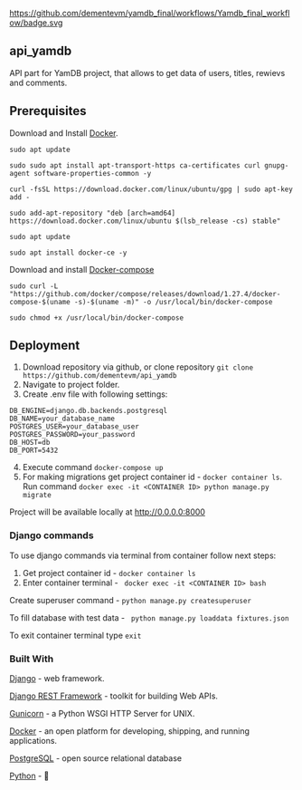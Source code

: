 https://github.com/dementevm/yamdb_final/workflows/Yamdb_final_workflow/badge.svg
## api_yamdb
API part for YamDB project, that allows to get data of users, titles, rewievs and comments.
## Prerequisites
Download and Install [Docker](https://www.docker.com/).
```
sudo apt update
```
```
sudo sudo apt install apt-transport-https ca-certificates curl gnupg-agent software-properties-common -y
```
```
curl -fsSL https://download.docker.com/linux/ubuntu/gpg | sudo apt-key add -
```
```
sudo add-apt-repository "deb [arch=amd64] https://download.docker.com/linux/ubuntu $(lsb_release -cs) stable" 
```
```
sudo apt update 
```
```
sudo apt install docker-ce -y 
```
Download and install [Docker-compose](https://docs.docker.com/compose/install/)
```
sudo curl -L "https://github.com/docker/compose/releases/download/1.27.4/docker-compose-$(uname -s)-$(uname -m)" -o /usr/local/bin/docker-compose
```
```
sudo chmod +x /usr/local/bin/docker-compose
```
## Deployment
1. Download repository via github, or clone repository ```git clone https://github.com/dementevm/api_yamdb```
2. Navigate to project folder.
3. Create .env file with following settings: 
```
DB_ENGINE=django.db.backends.postgresql
DB_NAME=your_database_name
POSTGRES_USER=your_database_user
POSTGRES_PASSWORD=your_password
DB_HOST=db
DB_PORT=5432
```
4. Execute command ```docker-compose up```
5. For making migrations get project container id - ```docker container ls```.
Run command ```docker exec -it <CONTAINER ID> python manage.py migrate```

Project will be available locally at http://0.0.0.0:8000

### Django commands
To use django commands via terminal from container follow next steps:
1. Get project container id - ```docker container ls```
2. Enter container terminal - ``` docker exec -it <CONTAINER ID> bash```

Create superuser command - ```python manage.py createsuperuser```

To fill database with test data - ``` python manage.py loaddata fixtures.json```

To exit container terminal type ```exit```

### Built With
[Django](https://www.djangoproject.com/) - web framework.

[Django REST Framework](https://www.django-rest-framework.org/) - toolkit for building Web APIs.

[Gunicorn](https://gunicorn.org/) - a Python WSGI HTTP Server for UNIX.

[Docker](https://www.docker.com/) - an open platform for developing, shipping, and running applications.

[PostgreSQL](https://www.postgresql.org/) - open source relational database

[Python](https://www.python.org/) - 🐍
